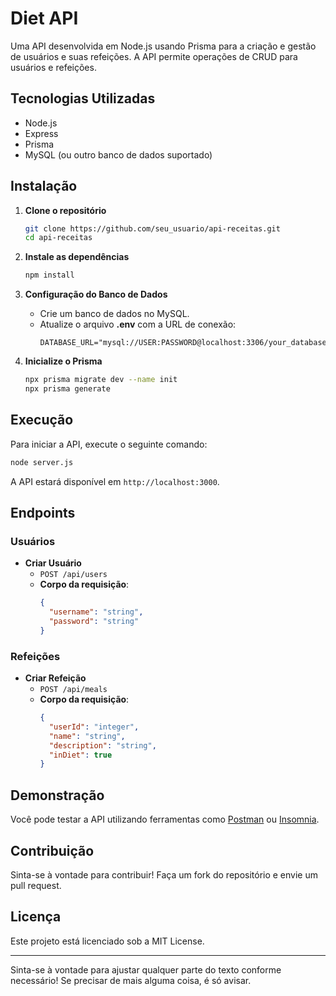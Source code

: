 # Diet API

Uma API desenvolvida em Node.js usando Prisma para a criação e gestão de usuários e suas refeições. A API permite operações de CRUD para usuários e refeições.

## Tecnologias Utilizadas

- Node.js
- Express
- Prisma
- MySQL (ou outro banco de dados suportado)

## Instalação

1. **Clone o repositório**
   ```bash
   git clone https://github.com/seu_usuario/api-receitas.git
   cd api-receitas
   ```

2. **Instale as dependências**
   ```bash
   npm install
   ```

3. **Configuração do Banco de Dados**
   - Crie um banco de dados no MySQL.
   - Atualize o arquivo **.env** com a URL de conexão:
     ```
     DATABASE_URL="mysql://USER:PASSWORD@localhost:3306/your_database"
     ```

4. **Inicialize o Prisma**
   ```bash
   npx prisma migrate dev --name init
   npx prisma generate
   ```

## Execução

Para iniciar a API, execute o seguinte comando:

```bash
node server.js
```

A API estará disponível em `http://localhost:3000`.

## Endpoints

### Usuários

- **Criar Usuário**
  - `POST /api/users`
  - **Corpo da requisição**:
    ```json
    {
      "username": "string",
      "password": "string"
    }
    ```

### Refeições

- **Criar Refeição**
  - `POST /api/meals`
  - **Corpo da requisição**:
    ```json
    {
      "userId": "integer",
      "name": "string",
      "description": "string",
      "inDiet": true
    }
    ```

## Demonstração

Você pode testar a API utilizando ferramentas como [Postman](https://www.postman.com/) ou [Insomnia](https://insomnia.rest/).

## Contribuição

Sinta-se à vontade para contribuir! Faça um fork do repositório e envie um pull request.

## Licença

Este projeto está licenciado sob a MIT License.

---

Sinta-se à vontade para ajustar qualquer parte do texto conforme necessário! Se precisar de mais alguma coisa, é só avisar.
